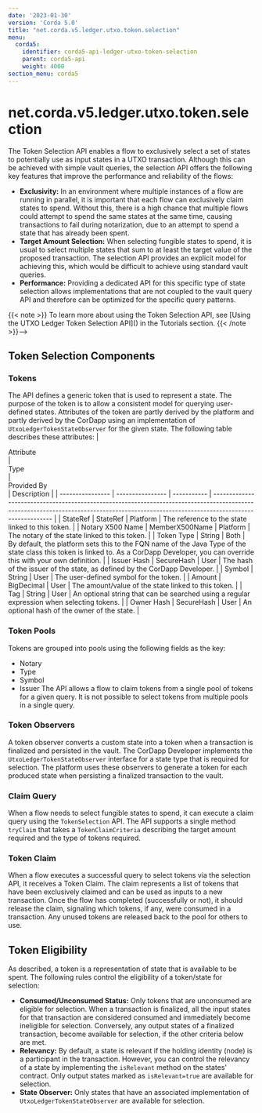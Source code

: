 ```yaml
---
date: '2023-01-30'
version: 'Corda 5.0'
title: "net.corda.v5.ledger.utxo.token.selection"
menu:
  corda5:
    identifier: corda5-api-ledger-utxo-token-selection
    parent: corda5-api
    weight: 4000
section_menu: corda5
---
```

# net.corda.v5.ledger.utxo.token.selection
The Token Selection API enables a flow to exclusively select a set of states to potentially use as input states in a UTXO transaction. Although this can be achieved with simple vault queries, the selection API offers the following key features that improve the performance and reliability of the flows:

* **Exclusivity:** In an environment where multiple instances of a flow are running in parallel, it is important that each flow can exclusively claim states to spend. Without this, there is a high chance that multiple flows could attempt to spend the same states at the same time, causing transactions to fail during notarization, due to an attempt to spend a state that has already been spent.
* **Target Amount Selection:** When selecting fungible states to spend, it is usual to select multiple states that sum to at least the target value of the proposed transaction. The selection API provides an explicit model for achieving this, which would be difficult to achieve using standard vault queries.
* **Performance:** Providing a dedicated API for this specific type of state selection allows implementations that are not coupled to the vault query API and therefore can be optimized for the specific query patterns.
<!-->
{{< note >}}
To learn more about using the Token Selection API, see [Using the UTXO Ledger Token Selection API]() in the Tutorials section.
{{< /note >}}-->

## Token Selection Components

### Tokens

The API defines a generic token that is used to represent a state. The purpose of the token is to allow a consistent model for querying user-defined states. Attributes of the token are partly derived by the platform and partly derived by the CorDapp using an implementation of `UtxoLedgerTokenStateObserver` for the given state. The following table describes these attributes:
| <div style="width:100px">Attribute    </div>    | <div style="width:100px">Type       </div>      | <div style="width:100px">Provided By </div>| Description                                                                                                                                                                             |
| ---------------- | ---------------- | ----------- | --------------------------------------------------------------------------------------------------------------------------------------------------------------------------------------- |
| StateRef         | StateRef         | Platform    | The reference to the state linked to this token.                                                                                                                                        |
| Notary X500 Name | MemberX500Name | Platform    | The notary of the state linked to this token.                                                                                                                                           |
| Token Type       | String           | Both        | By default, the platform sets this to the FQN name of the Java Type of the state class this token is linked to. As a CorDapp Developer, you can override this with your own definition. |
| Issuer Hash      | SecureHash       | User        | The hash of the issuer of the state, as defined by the CorDapp Developer.                                                                                                               |
| Symbol           | String           | User        | The user-defined symbol for the token.                                                                                                                                                  |
| Amount           | BigDecimal       | User        | The amount/value of the state linked to this token.                                                                                                                                     |
| Tag              | String           | User        | An optional string that can be searched using a regular expression when selecting tokens.                                                                                               |
| Owner Hash       | SecureHash       | User        | An optional hash of the owner of the state.                                                                                                                                             |

### Token Pools

Tokens are grouped into pools using the following fields as the key:
* Notary
* Type
* Symbol
* Issuer
The API allows a flow to claim tokens from a single pool of tokens for a given query. It is not possible to select tokens from multiple pools in a single query.

### Token Observers
A token observer converts a custom state into a token when a transaction is finalized and persisted in the vault. The CorDapp Developer implements the `UtxoLedgerTokenStateObserver` interface for a state type that is required for selection. The platform uses these observers to generate a token for each produced state when persisting a finalized transaction to the vault.

### Claim Query
When a flow needs to select fungible states to spend, it can execute a claim query using the `TokenSelection` API. The API supports a single method `tryClaim` that takes a `TokenClaimCriteria` describing the target amount required and the type of tokens required. 

### Token Claim
When a flow executes a successful query to select tokens via the selection API, it receives a Token Claim. The claim represents a list of tokens that have been exclusively claimed and can be used as inputs to a new transaction. Once the flow has completed (successfully or not), it should release the claim, signaling which tokens, if any, were consumed in a transaction. Any unused tokens are released back to the pool for others to use.

## Token Eligibility
As described, a token is a representation of state that is available to be spent. The following rules control the eligibility of a token/state for selection:

* **Consumed/Unconsumed Status:** Only tokens that are unconsumed are eligible for selection. When a transaction is finalized, all the input states for that transaction are considered consumed and immediately become ineligible for selection. Conversely, any output states of a finalized transaction, become available for selection, if the other criteria below are met.
* **Relevancy:** By default, a state is relevant if the holding identity (node) is a participant in the transaction. However, you can control the relevancy of a state by implementing the `isRelevant` method on the states' contract. Only output states marked as `isRelevant=true` are available for selection.
* **State Observer:** Only states that have an associated implementation of `UtxoLedgerTokenStateObserver` are available for selection.